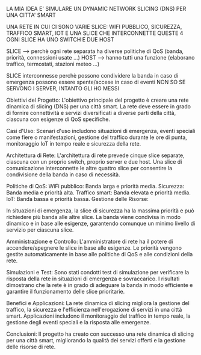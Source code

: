 LA MIA IDEA E' SIMULARE UN DYNAMIC NETWORK SLICING (DNS) PER UNA CITTA' SMART

UNA RETE IN CUI CI SONO VARIE SLICE: WIFI PUBBLICO, SICUREZZA, TRAFFICO SMART, IOT E UNA SLICE CHE INTERCONNETTE QUESTE 4
OGNI SLICE HA UNO SWITCH E DUE HOST

SLICE --> perchè ogni rete separata ha diverse politiche di QoS (banda, priorità, connessioni usate ...)
HOST --> hanno tutti una funzione (elaborano traffico, termostati, stazioni meteo ...)

SLICE interconnesse perchè possono condividere la banda in caso di emergenza
possono essere spente/accese in caso di eventi
NON SO SE SERVONO I SERVER, INTANTO GLI HO MESSI

Obiettivi del Progetto:
L'obiettivo principale del progetto è creare una rete dinamica di slicing (DNS) per una città smart.
La rete deve essere in grado di fornire connettività e servizi diversificati a diverse parti della città, ciascuna con esigenze di QoS specifiche.

Casi d'Uso:
Scenari d'uso includono situazioni di emergenza, eventi speciali come fiere o manifestazioni, gestione del traffico durante le ore di punta, monitoraggio IoT in tempo reale e sicurezza della rete.

Architettura di Rete:
L'architettura di rete prevede cinque slice separate, ciascuna con un proprio switch, proprio server e due host.
Una slice di comunicazione interconnette le altre quattro slice per consentire la condivisione della banda in caso di necessità.

Politiche di QoS:
WiFi pubblico: Banda larga e priorità media.
Sicurezza: Banda media e priorità alta.
Traffico smart: Banda elevata e priorità media.
IoT: Banda bassa e priorità bassa.
Gestione delle Risorse:

In situazioni di emergenza, la slice di sicurezza ha la massima priorità e può richiedere più banda alle altre slice.
La banda viene condivisa in modo dinamico e in base alle esigenze, garantendo comunque un minimo livello di servizio per ciascuna slice.

Amministrazione e Controllo:
L'amministratore di rete ha il potere di accendere/spegnere le slice in base alle esigenze.
Le priorità vengono gestite automaticamente in base alle politiche di QoS e alle condizioni della rete.

Simulazioni e Test:
Sono stati condotti test di simulazione per verificare la risposta della rete in situazioni di emergenza e sovraccarico.
I risultati dimostrano che la rete è in grado di adeguare la banda in modo efficiente e garantire il funzionamento delle slice prioritarie.

Benefici e Applicazioni:
La rete dinamica di slicing migliora la gestione del traffico, la sicurezza e l'efficienza nell'erogazione di servizi in una città smart.
Applicazioni includono il monitoraggio del traffico in tempo reale, la gestione degli eventi speciali e la risposta alle emergenze.


Conclusioni:
Il progetto ha creato con successo una rete dinamica di slicing per una città smart, migliorando la qualità dei servizi offerti e la gestione delle risorse di rete.
